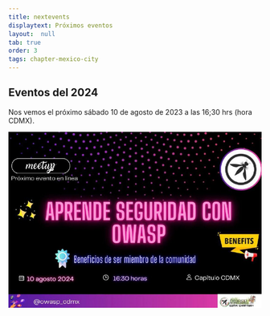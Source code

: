 ```yaml
---
title: nextevents
displaytext: Próximos eventos
layout:  null
tab: true
order: 3
tags: chapter-mexico-city
---
```


## Eventos del 2024

Nos vemos el próximo sábado 10 de agosto de 2023 a las 16;30 hrs (hora CDMX).
<div align="center"><img src="assets/images/aprendeseg.jpeg" style="max-width:100%;width:auto;height:auto;"></div>
